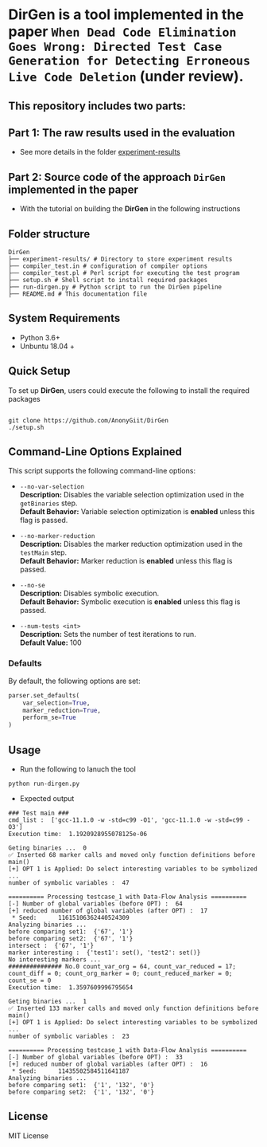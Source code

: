 # DirGen is a tool implemented in the paper `When Dead Code Elimination Goes Wrong: Directed Test Case Generation for Detecting Erroneous Live Code Deletion` (under review).

## This repository includes two parts:

## Part 1: The raw results used in the evaluation

* See more details in the folder [experiment-results](experiment-results)

## Part 2: Source code of the approach `DirGen` implemented in the paper

* With the tutorial on building the **DirGen** in the following instructions

## Folder structure

```
DirGen
├── experiment-results/ # Directory to store experiment results
├── compiler_test.in # configuration of compiler options
├── compiler_test.pl # Perl script for executing the test program
├── setup.sh # Shell script to install required packages
├── run-dirgen.py # Python script to run the DirGen pipeline
├── README.md # This documentation file
```

## System Requirements

* Python 3.6+
* Unbuntu 18.04 +

## Quick Setup

To set up **DirGen**, users could execute the following to install the required packages

```

git clone https://github.com/AnonyGiit/DirGen
./setup.sh
```


## Command-Line Options Explained

This script supports the following command-line options:

- `--no-var-selection`  
  **Description:** Disables the variable selection optimization used in the `getBinaries` step.  
  **Default Behavior:** Variable selection optimization is **enabled** unless this flag is passed.  

- `--no-marker-reduction`  
  **Description:** Disables the marker reduction optimization used in the `testMain` step.  
  **Default Behavior:** Marker reduction is **enabled** unless this flag is passed.  

- `--no-se`  
  **Description:** Disables symbolic execution.  
  **Default Behavior:** Symbolic execution is **enabled** unless this flag is passed.  

- `--num-tests <int>`  
  **Description:** Sets the number of test iterations to run.  
  **Default Value:** 100  


### Defaults
By default, the following options are set:
```python
parser.set_defaults(
    var_selection=True,
    marker_reduction=True,
    perform_se=True
)
```
## Usage

* Run the following to lanuch the tool

```
python run-dirgen.py
```

* Expected output

```
### Test main ###
cmd_list :  ['gcc-11.1.0 -w -std=c99 -O1', 'gcc-11.1.0 -w -std=c99 -O3']
Execution time:  1.1920928955078125e-06

Geting binaries ...  0
✅ Inserted 68 marker calls and moved only function definitions before main()
[+] OPT 1 is Applied: Do select interesting variables to be symbolized ...
number of symbolic variables :  47

========== Processing testcase_1 with Data-Flow Analysis ==========
[-] Number of global variables (before OPT) :  64
[+] reduced number of global variables (after OPT) :  17
 * Seed:      11615106362440524309
Analyzing binaries ...
before comparing set1:  {'67', '1'}
before comparing set2:  {'67', '1'}
intersect :  {'67', '1'}
marker interesting :  {'test1': set(), 'test2': set()}
No interesting markers ...
############### No.0 count_var_org = 64, count_var_reduced = 17; count_diff = 0; count_org_marker = 0; count_reduced_marker = 0; count_se = 0
Execution time:  1.3597609996795654

Geting binaries ...  1
✅ Inserted 133 marker calls and moved only function definitions before main()
[+] OPT 1 is Applied: Do select interesting variables to be symbolized ...
number of symbolic variables :  23

========== Processing testcase_1 with Data-Flow Analysis ==========
[-] Number of global variables (before OPT) :  33
[+] reduced number of global variables (after OPT) :  16
 * Seed:      11435502584511641187
Analyzing binaries ...
before comparing set1:  {'1', '132', '0'}
before comparing set2:  {'1', '132', '0'}
```

## License

MIT License





